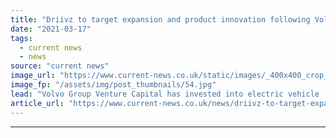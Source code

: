 ```yaml
---
title: "Driivz to target expansion and product innovation following Volvo investment"
date: "2021-03-17"
tags: 
  - current news
  - news
source: "current news"
image_url: "https://www.current-news.co.uk/static/images/_400x400_crop_center-center/Blue-line-images-credit-Driivz-small.jpg"
image_fp: "/assets/img/post_thumbnails/54.jpg"
lead: "Volvo Group Venture Capital has invested into electric vehicle (EV) charging software company Driivz to support its geographic expansion."
article_url: "https://www.current-news.co.uk/news/driivz-to-target-expansion-and-product-innovation-following-volvo-investment?utm_source=rss-feeds&utm_medium=rss&utm_campaign=rss"
---
```


---
